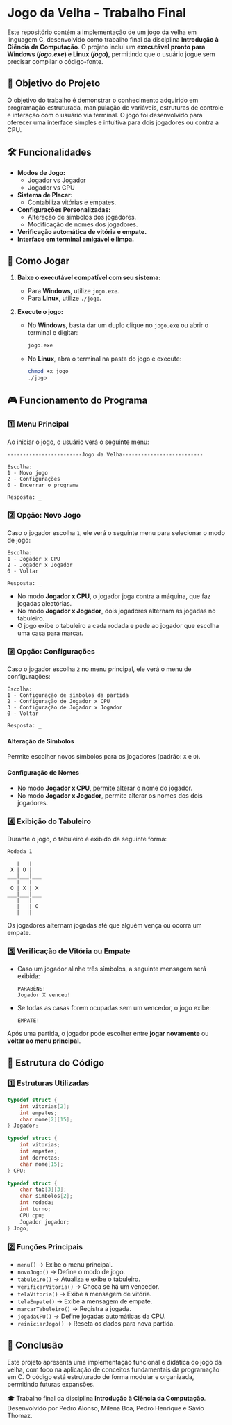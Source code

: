 # Jogo da Velha - Trabalho Final

Este repositório contém a implementação de um jogo da velha em linguagem C, desenvolvido como trabalho final da disciplina **Introdução à Ciência da Computação**. O projeto inclui um **executável pronto para Windows (*jogo.exe*) e Linux (*jogo*)**, permitindo que o usuário jogue sem precisar compilar o código-fonte.

## 📌 Objetivo do Projeto

O objetivo do trabalho é demonstrar o conhecimento adquirido em programação estruturada, manipulação de variáveis, estruturas de controle e interação com o usuário via terminal. O jogo foi desenvolvido para oferecer uma interface simples e intuitiva para dois jogadores ou contra a CPU.

## 🛠️ Funcionalidades

- **Modos de Jogo:**
  - Jogador vs Jogador
  - Jogador vs CPU
- **Sistema de Placar:**
  - Contabiliza vitórias e empates.
- **Configurações Personalizadas:**
  - Alteração de símbolos dos jogadores.
  - Modificação de nomes dos jogadores.
- **Verificação automática de vitória e empate.**
- **Interface em terminal amigável e limpa.**

## 📜 Como Jogar

1. **Baixe o executável compatível com seu sistema:**

   - Para **Windows**, utilize `jogo.exe`.
   - Para **Linux**, utilize `./jogo`.

2. **Execute o jogo:**

   - No **Windows**, basta dar um duplo clique no `jogo.exe` ou abrir o terminal e digitar:
     ```sh
     jogo.exe
     ```
   - No **Linux**, abra o terminal na pasta do jogo e execute:
     ```sh
     chmod +x jogo
     ./jogo
     ```

## 🎮 Funcionamento do Programa

### 1️⃣ Menu Principal

Ao iniciar o jogo, o usuário verá o seguinte menu:

```
------------------------Jogo da Velha--------------------------

Escolha:
1 - Novo jogo
2 - Configurações
0 - Encerrar o programa

Resposta: _
```

### 2️⃣ Opção: Novo Jogo

Caso o jogador escolha `1`, ele verá o seguinte menu para selecionar o modo de jogo:

```
Escolha:
1 - Jogador x CPU
2 - Jogador x Jogador
0 - Voltar

Resposta: _
```

- No modo **Jogador x CPU**, o jogador joga contra a máquina, que faz jogadas aleatórias.
- No modo **Jogador x Jogador**, dois jogadores alternam as jogadas no tabuleiro.
- O jogo exibe o tabuleiro a cada rodada e pede ao jogador que escolha uma casa para marcar.

### 3️⃣ Opção: Configurações

Caso o jogador escolha `2` no menu principal, ele verá o menu de configurações:

```
Escolha:
1 - Configuração de símbolos da partida
2 - Configuração de Jogador x CPU
3 - Configuração de Jogador x Jogador
0 - Voltar

Resposta: _
```

#### Alteração de Símbolos

Permite escolher novos símbolos para os jogadores (padrão: `X` e `O`).

#### Configuração de Nomes

- No modo **Jogador x CPU**, permite alterar o nome do jogador.
- No modo **Jogador x Jogador**, permite alterar os nomes dos dois jogadores.

### 4️⃣ Exibição do Tabuleiro

Durante o jogo, o tabuleiro é exibido da seguinte forma:

```
Rodada 1

   |   |   
 X | O |   
___|___|___
   |   |   
 O | X | X 
___|___|___
   |   |   
   |   | O 
   |   |   
```

Os jogadores alternam jogadas até que alguém vença ou ocorra um empate.

### 5️⃣ Verificação de Vitória ou Empate

- Caso um jogador alinhe três símbolos, a seguinte mensagem será exibida:
  ```
  PARABÉNS!
  Jogador X venceu!
  ```
- Se todas as casas forem ocupadas sem um vencedor, o jogo exibe:
  ```
  EMPATE!
  ```

Após uma partida, o jogador pode escolher entre **jogar novamente** ou **voltar ao menu principal**.

## 📖 Estrutura do Código

### 1️⃣ Estruturas Utilizadas

```c
typedef struct {
    int vitorias[2];
    int empates;
    char nome[2][15];
} Jogador;

typedef struct {
    int vitorias;
    int empates;
    int derrotas;
    char nome[15];
} CPU;

typedef struct {
    char tab[3][3];
    char simbolos[2];
    int rodada;
    int turno;
    CPU cpu;
    Jogador jogador;
} Jogo;
```

### 2️⃣ Funções Principais

- `menu()` → Exibe o menu principal.
- `novoJogo()` → Define o modo de jogo.
- `tabuleiro()` → Atualiza e exibe o tabuleiro.
- `verificarVitoria()` → Checa se há um vencedor.
- `telaVitoria()` → Exibe a mensagem de vitória.
- `telaEmpate()` → Exibe a mensagem de empate.
- `marcarTabuleiro()` → Registra a jogada.
- `jogadaCPU()` → Define jogadas automáticas da CPU.
- `reiniciarJogo()` → Reseta os dados para nova partida.

## 📌 Conclusão

Este projeto apresenta uma implementação funcional e didática do jogo da velha, com foco na aplicação de conceitos fundamentais da programação em C. O código está estruturado de forma modular e organizada, permitindo futuras expansões.

🎓 Trabalho final da disciplina **Introdução à Ciência da Computação**. Desenvolvido por Pedro Alonso, Milena Boa, Pedro Henrique e Sávio Thomaz.

